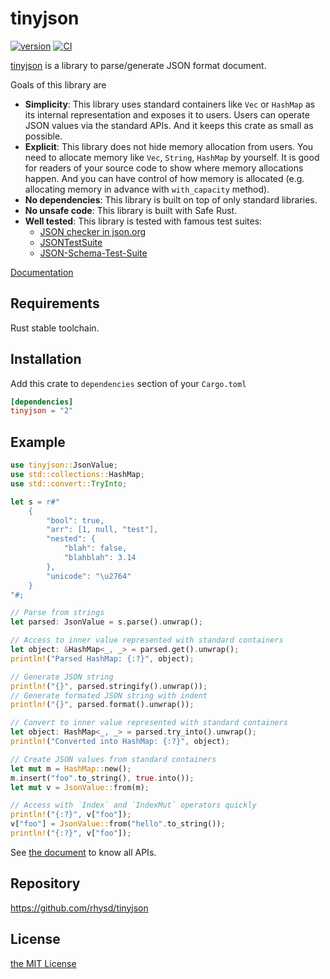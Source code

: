 tinyjson
========
[![version](https://img.shields.io/crates/v/tinyjson.svg)](https://crates.io/crates/tinyjson)
[![CI](https://github.com/rhysd/tinyjson/workflows/CI/badge.svg?branch=master&event=push)](https://github.com/rhysd/tinyjson/actions)

[tinyjson](https://crates.io/crates/tinyjson) is a library to parse/generate JSON format document.

Goals of this library are

- **Simplicity**: This library uses standard containers like `Vec` or `HashMap` as its internal representation
  and exposes it to users. Users can operate JSON values via the standard APIs. And it keeps this crate as small
  as possible.
- **Explicit**: This library does not hide memory allocation from users. You need to allocate memory like `Vec`,
  `String`, `HashMap` by yourself. It is good for readers of your source code to show where memory allocations
  happen. And you can have control of how memory is allocated (e.g. allocating memory in advance with
  `with_capacity` method).
- **No dependencies**: This library is built on top of only standard libraries.
- **No unsafe code**: This library is built with Safe Rust.
- **Well tested**: This library is tested with famous test suites:
  - [JSON checker in json.org](http://www.json.org/JSON_checker/)
  - [JSONTestSuite](https://github.com/nst/JSONTestSuite)
  - [JSON-Schema-Test-Suite](https://github.com/json-schema-org/JSON-Schema-Test-Suite)

[Documentation](https://docs.rs/tinyjson/latest/tinyjson)

## Requirements

Rust stable toolchain.

## Installation

Add this crate to `dependencies` section of your `Cargo.toml`

```toml
[dependencies]
tinyjson = "2"
```

## Example

```rust
use tinyjson::JsonValue;
use std::collections::HashMap;
use std::convert::TryInto;

let s = r#"
    {
        "bool": true,
        "arr": [1, null, "test"],
        "nested": {
            "blah": false,
            "blahblah": 3.14
        },
        "unicode": "\u2764"
    }
"#;

// Parse from strings
let parsed: JsonValue = s.parse().unwrap();

// Access to inner value represented with standard containers
let object: &HashMap<_, _> = parsed.get().unwrap();
println!("Parsed HashMap: {:?}", object);

// Generate JSON string
println!("{}", parsed.stringify().unwrap());
// Generate formated JSON string with indent
println!("{}", parsed.format().unwrap());

// Convert to inner value represented with standard containers
let object: HashMap<_, _> = parsed.try_into().unwrap();
println!("Converted into HashMap: {:?}", object);

// Create JSON values from standard containers
let mut m = HashMap::new();
m.insert("foo".to_string(), true.into());
let mut v = JsonValue::from(m);

// Access with `Index` and `IndexMut` operators quickly
println!("{:?}", v["foo"]);
v["foo"] = JsonValue::from("hello".to_string());
println!("{:?}", v["foo"]);
```

See [the document](https://docs.rs/tinyjson/latest/tinyjson) to know all APIs.

## Repository

https://github.com/rhysd/tinyjson

## License

[the MIT License](LICENSE.txt)
